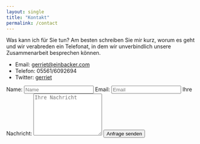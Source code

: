```yaml
---
layout: single
title: "Kontakt"
permalink: /contact
---
```

Was kann ich für Sie tun? Am besten schreiben Sie mir kurz, worum es geht und wir verabreden ein Telefonat, in dem wir unverbindlich unsere Zusammenarbeit besprechen können.

* Email: [gerriet@einbacker.com](mailto:gerriet@einbacker.com)
* Telefon: 05561/6092694 
* Twitter: [gerriet](https://twitter.com/gerriet)

<form action="https://formspree.io/gerriet@einbacker.com"
      method="POST">
    Name:
    <input type="text" name="name" placeholder="Name">
    Email:
    <input type="email" name="_replyto" placeholder="Email">
    Ihre Nachricht:
    <textarea name="message" placeholder="Ihre Nachricht" rows="7"></textarea>
    <input type="submit" value="Anfrage senden">
</form>